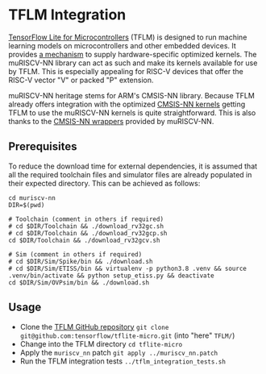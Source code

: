 # TFLM Integration
[TensorFlow Lite for Microcontrollers](https://www.tensorflow.org/lite/microcontrollers) (TFLM) is designed to run machine learning models on microcontrollers and other embedded devices. It provides [a mechanism](https://github.com/tensorflow/tflite-micro/blob/main/tensorflow/lite/micro/docs/optimized_kernel_implementations.md) to supply hardware-specific optimized kernels. The muRISCV-NN library can act as such and make its kernels available for use by TFLM. This is especially appealing for RISC-V devices that offer the RISC-V vector "V" or packed "P" extension.

muRISCV-NN heritage stems for ARM's CMSIS-NN library. Because TFLM already offers integration with the optimized [CMSIS-NN kernels](https://github.com/tensorflow/tflite-micro/tree/main/tensorflow/lite/micro/kernels/cmsis_nn) getting TFLM to use the muRISCV-NN kernels is quite straightforward. This is also thanks to the [CMSIS-NN wrappers](./Include/CMSIS) provided by muRISCV-NN.

## Prerequisites

To reduce the download time for external dependencies, it is assumed that all the required toolchain files and simulator files are already populated in their expected directory. This can be achieved as follows:

```
cd muriscv-nn
DIR=$(pwd)

# Toolchain (comment in others if required)
# cd $DIR/Toolchain && ./download_rv32gc.sh
# cd $DIR/Toolchain && ./download_rv32gcp.sh
cd $DIR/Toolchain && ./download_rv32gcv.sh

# Sim (comment in others if required)
# cd $DIR/Sim/Spike/bin && ./download.sh
# cd $DIR/Sim/ETISS/bin && virtualenv -p python3.8 .venv && source .venv/bin/activate && python setup_etiss.py && deactivate
cd $DIR/Sim/OVPsim/bin && ./download.sh
```

## Usage
- Clone the [TFLM GitHub repository](https://github.com/tensorflow/tflite-micro) `git clone git@github.com:tensorflow/tflite-micro.git` (into "here" `TFLM/`)
- Change into the TFLM directory `cd tflite-micro`
- Apply the `muriscv_nn` patch `git apply ../muriscv_nn.patch`
- Run the TFLM integration tests `../tflm_integration_tests.sh`
